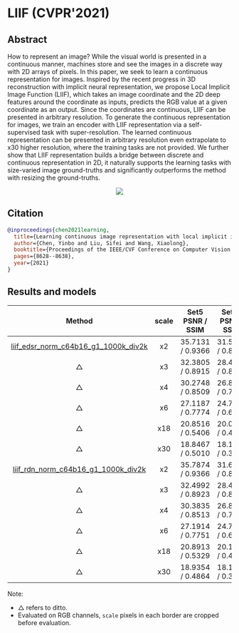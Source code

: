 # LIIF (CVPR'2021)

## Abstract

<!-- [ABSTRACT] -->

How to represent an image? While the visual world is presented in a continuous manner, machines store and see the images in a discrete way with 2D arrays of pixels. In this paper, we seek to learn a continuous representation for images. Inspired by the recent progress in 3D reconstruction with implicit neural representation, we propose Local Implicit Image Function (LIIF), which takes an image coordinate and the 2D deep features around the coordinate as inputs, predicts the RGB value at a given coordinate as an output. Since the coordinates are continuous, LIIF can be presented in arbitrary resolution. To generate the continuous representation for images, we train an encoder with LIIF representation via a self-supervised task with super-resolution. The learned continuous representation can be presented in arbitrary resolution even extrapolate to x30 higher resolution, where the training tasks are not provided. We further show that LIIF representation builds a bridge between discrete and continuous representation in 2D, it naturally supports the learning tasks with size-varied image ground-truths and significantly outperforms the method with resizing the ground-truths.

<!-- [IMAGE] -->
<p align="center">
  <img src="https://user-images.githubusercontent.com/7676947/144032669-da59d683-9c4f-4598-a680-32770a369b74.png" />
</p>

<!-- [PAPER_TITLE: Learning Continuous Image Representation with Local Implicit Image Function] -->
<!-- [PAPER_URL: https://arxiv.org/abs/2012.09161] -->

## Citation

<!-- [ALGORITHM] -->

```bibtex
@inproceedings{chen2021learning,
  title={Learning continuous image representation with local implicit image function},
  author={Chen, Yinbo and Liu, Sifei and Wang, Xiaolong},
  booktitle={Proceedings of the IEEE/CVF Conference on Computer Vision and Pattern Recognition},
  pages={8628--8638},
  year={2021}
}
```

## Results and models

|                                                      Method                                                      | scale | Set5<br>PSNR / SSIM | Set14<br>PSNR / SSIM | DIV2K <br>PSNR / SSIM |                                                                                                                           Download                                                                                                                            |
| :--------------------------------------------------------------------------------------------------------------: | :---: | :-----------------: | :------------------: | :-------------------: | :-----------------------------------------------------------------------------------------------------------------------------------------------------------------------------------------------------------------------------------------------------------: |
|     [liif_edsr_norm_c64b16_g1_1000k_div2k](/configs/restorers/liif/liif_edsr_norm_c64b16_g1_1000k_div2k.py)      |  x2   |  35.7131 / 0.9366   |   31.5579 / 0.8889   |   34.6647 / 0.9355    | [model](https://download.openmmlab.com/mmediting/restorers/liif/liif_edsr_norm_c64b16_g1_1000k_div2k_20210715-ab7ce3fc.pth) \| [log](https://download.openmmlab.com/mmediting/restorers/liif/liif_edsr_norm_c64b16_g1_1000k_div2k_20210715-ab7ce3fc.log.json) |
|                                                        △                                                         |  x3   |  32.3805 / 0.8915   |   28.4605 / 0.8039   |   30.9808 / 0.8724    |                                                                                                                               △                                                                                                                               |
|                                                        △                                                         |  x4   |  30.2748 / 0.8509   |   26.8415 / 0.7381   |   29.0245 / 0.8187    |                                                                                                                               △                                                                                                                               |
|                                                        △                                                         |  x6   |  27.1187 / 0.7774   |   24.7461 / 0.6444   |   26.7770 / 0.7425    |                                                                                                                               △                                                                                                                               |
|                                                        △                                                         |  x18  |  20.8516 / 0.5406   |   20.0096 / 0.4525   |   22.1987 / 0.5955    |                                                                                                                               △                                                                                                                               |
|                                                        △                                                         |  x30  |  18.8467 / 0.5010   |   18.1321 / 0.3963   |   20.5050 / 0.5577    |                                                                                                                               △                                                                                                                               |
|     [liif_rdn_norm_c64b16_g1_1000k_div2k](/configs/restorers/liif/liif_rdn_norm_x2-4_c64b16_g1_1000k_div2k.py)   |  x2   |  35.7874 / 0.9366   |   31.6866 / 0.8896   |   34.7548 / 0.9356    | [model](https://download.openmmlab.com/mmediting/restorers/liif/liif_rdn_norm_c64b16_g1_1000k_div2k_20210717-22d6fdc8.pth) \| [log](https://download.openmmlab.com/mmediting/restorers/liif/liif_rdn_norm_c64b16_g1_1000k_div2k_20210717-22d6fdc8.log.json) |
|                                                        △                                                         |  x3   |  32.4992 / 0.8923   |   28.4905 / 0.8037   |   31.0744 / 0.8731    |                                                                                                                               △                                                                                                                               |
|                                                        △                                                         |  x4   |  30.3835 / 0.8513   |   26.8734 / 0.7373   |   29.1101 / 0.8197    |                                                                                                                               △                                                                                                                               |
|                                                        △                                                         |  x6   |  27.1914 / 0.7751   |   24.7824 / 0.6434   |   26.8693 / 0.7437    |                                                                                                                               △                                                                                                                               |
|                                                        △                                                         |  x18  |  20.8913 / 0.5329   |   20.1077 / 0.4537   |   22.2972 / 0.5950    |                                                                                                                               △                                                                                                                               |
|                                                        △                                                         |  x30  |  18.9354 / 0.4864   |   18.1448 / 0.3942   |   20.5663 / 0.5560    |                                                                                                                               △                                                                                                                               |

Note:
*   △ refers to ditto.
*   Evaluated on RGB channels,  `scale` pixels in each border are cropped before evaluation.
